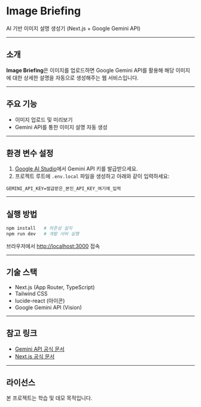 # Image Briefing

AI 기반 이미지 설명 생성기 (Next.js + Google Gemini API)

---

## 소개

**Image Briefing**은 이미지를 업로드하면 Google Gemini API를 활용해 해당 이미지에 대한 상세한 설명을 자동으로 생성해주는 웹 서비스입니다.

---

## 주요 기능

- 이미지 업로드 및 미리보기
- Gemini API를 통한 이미지 설명 자동 생성

---

## 환경 변수 설정

1. [Google AI Studio](https://aistudio.google.com/app/apikey)에서 Gemini API 키를 발급받으세요.
2. 프로젝트 루트에 `.env.local` 파일을 생성하고 아래와 같이 입력하세요:

```
GEMINI_API_KEY=발급받은_본인_API_KEY_여기에_입력
```

---

## 실행 방법

```bash
npm install   # 의존성 설치
npm run dev   # 개발 서버 실행
```

브라우저에서 [http://localhost:3000](http://localhost:3000) 접속

---

## 기술 스택

- Next.js (App Router, TypeScript)
- Tailwind CSS
- lucide-react (아이콘)
- Google Gemini API (Vision)

---

## 참고 링크

- [Gemini API 공식 문서](https://ai.google.dev/gemini-api/docs/quickstart?hl=ko)
- [Next.js 공식 문서](https://nextjs.org/docs)

---

## 라이선스

본 프로젝트는 학습 및 데모 목적입니다.
